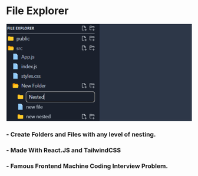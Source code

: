 # File Explorer

![Screenshot](thumbnail.png)

### - Create Folders and Files with any level of nesting.
### - Made With React.JS and TailwindCSS
### - Famous Frontend Machine Coding Interview Problem.
